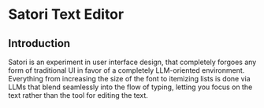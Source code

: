 # Satori Text Editor
## Introduction
Satori is an experiment in user interface design, that completely forgoes any form of traditional UI in favor of a completely LLM-oriented environment.
Everything from increasing the size of the font to itemizing lists is done via LLMs that blend seamlessly into the flow of typing, letting you focus on the text rather than the tool for editing the text.
